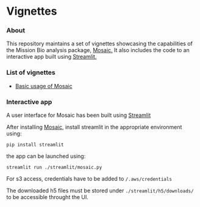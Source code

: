 # Vignettes

### About

This repository maintains a set of vignettes showcasing
the capabilities of the Mission Bio analysis package, [Mosaic.](https://github.com/MissionBio/mosaic)
It also includes the code to an interactive app built using [Streamlit.](https://www.streamlit.io/)

### List of vignettes
- [Basic usage of Mosaic](https://missionbio.github.io/mosaic-vignettes/basics/basics.html)

### Interactive app
A user interface for Mosaic has been built using [Streamlit](https://www.streamlit.io/)

After installing [Mosaic](https://github.com/MissionBio/mosaic), install streamlit
in the appropriate environment using:

```
pip install streamlit
```

the app can be launched using:

```
streamlit run ./streamlit/mosaic.py
```

For s3 access, credentials have to be added to `/.aws/credentials`

The downloaded h5 files must be stored under `./streamlit/h5/downloads/`
to be accessible throught the UI.

